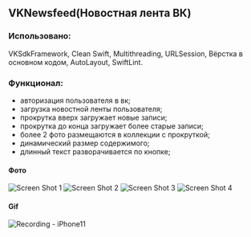 ## VKNewsfeed(Новостная лента ВК)

### Использовано:
VKSdkFramework, Clean Swift, Multithreading, URLSession, Вёрстка в основном кодом, AutoLayout, SwiftLint.

### Функционал:
- авторизация пользователя в вк;
- загрузка новостной ленты пользователя;
- прокрутка вверх загружает новые записи;
- прокрутка до конца загружает более старые записи;
- более 2 фото размещаются в коллекции с прокруткой;
- динамический размер содержимого;
- длинный текст разворачивается по кнопке;

#### Фото
![Screen Shot 1](https://user-images.githubusercontent.com/103942973/228338970-c52cf09b-dee9-479e-be2a-62a9c853e9dd.png)
![Screen Shot 2](https://user-images.githubusercontent.com/103942973/228338973-bc4a2d38-b446-4a92-b8d8-a671d7c1e253.png)
![Screen Shot 3](https://user-images.githubusercontent.com/103942973/228338979-02929996-fd3c-4da1-858e-82ecc0eea513.png)
![Screen Shot 4](https://user-images.githubusercontent.com/103942973/228338980-58167ef2-e5c0-4a12-b704-7b136a97c4cc.png)

#### Gif
![Recording - iPhone11](https://user-images.githubusercontent.com/103942973/228330995-d7843909-20e5-46dc-b37d-cb976b62412f.gif)
